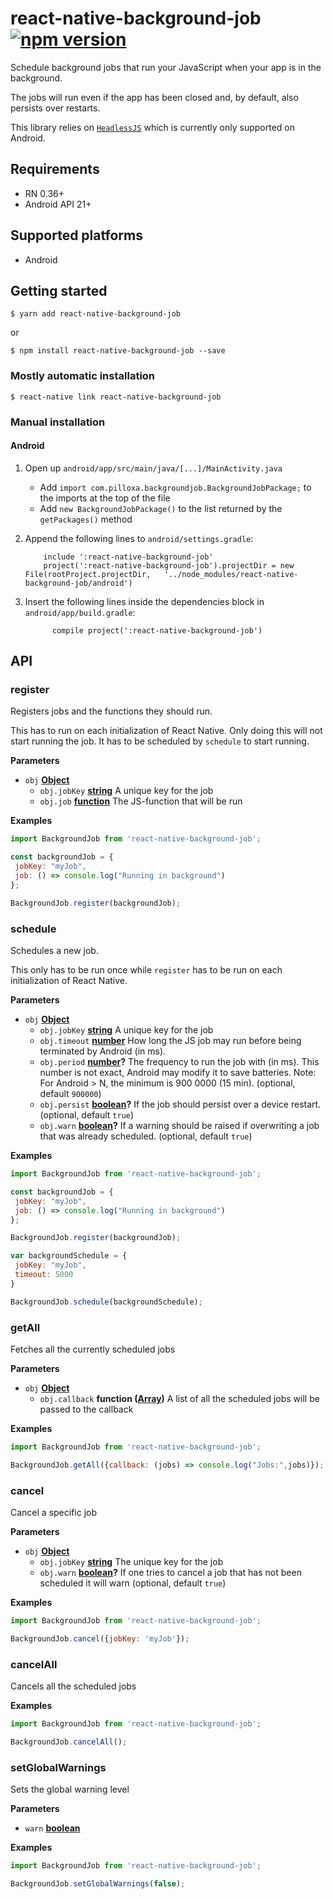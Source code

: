 # react-native-background-job [![npm version](https://badge.fury.io/js/react-native-background-job.svg)](https://badge.fury.io/js/react-native-background-job)

Schedule background jobs that run your JavaScript when your app is in the background. 



The jobs will run even if the app has been closed and, by default, also persists over restarts.

This library relies on  [`HeadlessJS`](https://facebook.github.io/react-native/docs/headless-js-android.html) which is currently only supported on Android.

## Requirements

-   RN 0.36+
-   Android API 21+

## Supported platforms

-   Android

## Getting started

`$ yarn add react-native-background-job`

or

`$ npm install react-native-background-job --save`

### Mostly automatic installation

`$ react-native link react-native-background-job`

### Manual installation

<!--
#### iOS

1. In XCode, in the project navigator, right click `Libraries` ➜ `Add Files to [your project's name]`
2. Go to `node_modules` ➜ `react-native-background-job` and add `RNBackgroundJob.xcodeproj`
3. In XCode, in the project navigator, select your project. Add `libRNBackgroundJob.a` to your project's `Build Phases` ➜ `Link Binary With Libraries`
4. Run your project (`Cmd+R`)<

-->

#### Android

1.  Open up `android/app/src/main/java/[...]/MainActivity.java`
    -   Add `import com.pilloxa.backgroundjob.BackgroundJobPackage;` to the imports at the top of the file
    -   Add `new BackgroundJobPackage()` to the list returned by the `getPackages()` method
2.  Append the following lines to `android/settings.gradle`:


            include ':react-native-background-job'
            project(':react-native-background-job').projectDir = new File(rootProject.projectDir, 	'../node_modules/react-native-background-job/android')

3.  Insert the following lines inside the dependencies block in `android/app/build.gradle`:


              compile project(':react-native-background-job')

## API

<!-- Generated by documentation.js. Update this documentation by updating the source code. -->

### register

Registers jobs and the functions they should run. 

This has to run on each initialization of React Native. Only doing this will not start running the job. It has to be scheduled by `schedule` to start running.

**Parameters**

-   `obj` **[Object](https://developer.mozilla.org/en-US/docs/Web/JavaScript/Reference/Global_Objects/Object)** 
    -   `obj.jobKey` **[string](https://developer.mozilla.org/en-US/docs/Web/JavaScript/Reference/Global_Objects/String)** A unique key for the job
    -   `obj.job` **[function](https://developer.mozilla.org/en-US/docs/Web/JavaScript/Reference/Statements/function)** The JS-function that will be run

**Examples**

```javascript
import BackgroundJob from 'react-native-background-job';

const backgroundJob = {
 jobKey: "myJob",
 job: () => console.log("Running in background")
};

BackgroundJob.register(backgroundJob);
```

### schedule

Schedules a new job. 

This only has to be run once while `register` has to be run on each initialization of React Native.

**Parameters**

-   `obj` **[Object](https://developer.mozilla.org/en-US/docs/Web/JavaScript/Reference/Global_Objects/Object)** 
    -   `obj.jobKey` **[string](https://developer.mozilla.org/en-US/docs/Web/JavaScript/Reference/Global_Objects/String)** A unique key for the job
    -   `obj.timeout` **[number](https://developer.mozilla.org/en-US/docs/Web/JavaScript/Reference/Global_Objects/Number)** How long the JS job may run before being terminated by Android (in ms).
    -   `obj.period` **[number](https://developer.mozilla.org/en-US/docs/Web/JavaScript/Reference/Global_Objects/Number)?** The frequency to run the job with (in ms). This number is not exact, Android may modify it to save batteries. Note: For Android > N, the minimum is 900 0000 (15 min). (optional, default `900000`)
    -   `obj.persist` **[boolean](https://developer.mozilla.org/en-US/docs/Web/JavaScript/Reference/Global_Objects/Boolean)?** If the job should persist over a device restart. (optional, default `true`)
    -   `obj.warn` **[boolean](https://developer.mozilla.org/en-US/docs/Web/JavaScript/Reference/Global_Objects/Boolean)?** If a warning should be raised if overwriting a job that was already scheduled. (optional, default `true`)

**Examples**

```javascript
import BackgroundJob from 'react-native-background-job';

const backgroundJob = {
 jobKey: "myJob",
 job: () => console.log("Running in background")
};

BackgroundJob.register(backgroundJob);

var backgroundSchedule = {
 jobKey: "myJob",
 timeout: 5000
}

BackgroundJob.schedule(backgroundSchedule);
```

### getAll

Fetches all the currently scheduled jobs

**Parameters**

-   `obj` **[Object](https://developer.mozilla.org/en-US/docs/Web/JavaScript/Reference/Global_Objects/Object)** 
    -   `obj.callback` **function ([Array](https://developer.mozilla.org/en-US/docs/Web/JavaScript/Reference/Global_Objects/Array))** A list of all the scheduled jobs will be passed to the callback

**Examples**

```javascript
import BackgroundJob from 'react-native-background-job';

BackgroundJob.getAll({callback: (jobs) => console.log("Jobs:",jobs)});
```

### cancel

Cancel a specific job

**Parameters**

-   `obj` **[Object](https://developer.mozilla.org/en-US/docs/Web/JavaScript/Reference/Global_Objects/Object)** 
    -   `obj.jobKey` **[string](https://developer.mozilla.org/en-US/docs/Web/JavaScript/Reference/Global_Objects/String)** The unique key for the job
    -   `obj.warn` **[boolean](https://developer.mozilla.org/en-US/docs/Web/JavaScript/Reference/Global_Objects/Boolean)?** If one tries to cancel a job that has not been scheduled it will warn (optional, default `true`)

**Examples**

```javascript
import BackgroundJob from 'react-native-background-job';

BackgroundJob.cancel({jobKey: 'myJob'});
```

### cancelAll

Cancels all the scheduled jobs

**Examples**

```javascript
import BackgroundJob from 'react-native-background-job';

BackgroundJob.cancelAll();
```

### setGlobalWarnings

Sets the global warning level

**Parameters**

-   `warn` **[boolean](https://developer.mozilla.org/en-US/docs/Web/JavaScript/Reference/Global_Objects/Boolean)** 

**Examples**

```javascript
import BackgroundJob from 'react-native-background-job';

BackgroundJob.setGlobalWarnings(false);
```
